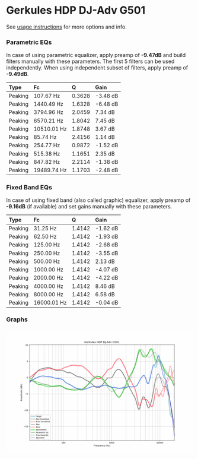 # Gerkules HDP DJ-Adv G501
See [usage instructions](https://github.com/jaakkopasanen/AutoEq#usage) for more options and info.

### Parametric EQs
In case of using parametric equalizer, apply preamp of **-9.47dB** and build filters manually
with these parameters. The first 5 filters can be used independently.
When using independent subset of filters, apply preamp of **-9.49dB**.

| Type    | Fc          |      Q | Gain     |
|:--------|:------------|:-------|:---------|
| Peaking | 107.67 Hz   | 0.3628 | -3.48 dB |
| Peaking | 1440.49 Hz  | 1.6328 | -6.48 dB |
| Peaking | 3794.96 Hz  | 2.0459 | 7.34 dB  |
| Peaking | 6570.21 Hz  | 1.8042 | 7.45 dB  |
| Peaking | 10510.01 Hz | 1.8748 | 3.67 dB  |
| Peaking | 85.74 Hz    | 2.4156 | 1.14 dB  |
| Peaking | 254.77 Hz   | 0.9872 | -1.52 dB |
| Peaking | 515.38 Hz   | 1.1651 | 2.35 dB  |
| Peaking | 847.82 Hz   | 2.2114 | -1.38 dB |
| Peaking | 19489.74 Hz | 1.1703 | -2.48 dB |

### Fixed Band EQs
In case of using fixed band (also called graphic) equalizer, apply preamp of **-9.16dB**
(if available) and set gains manually with these parameters.

| Type    | Fc          |      Q | Gain     |
|:--------|:------------|:-------|:---------|
| Peaking | 31.25 Hz    | 1.4142 | -1.62 dB |
| Peaking | 62.50 Hz    | 1.4142 | -1.93 dB |
| Peaking | 125.00 Hz   | 1.4142 | -2.68 dB |
| Peaking | 250.00 Hz   | 1.4142 | -3.55 dB |
| Peaking | 500.00 Hz   | 1.4142 | 2.13 dB  |
| Peaking | 1000.00 Hz  | 1.4142 | -4.07 dB |
| Peaking | 2000.00 Hz  | 1.4142 | -4.22 dB |
| Peaking | 4000.00 Hz  | 1.4142 | 8.46 dB  |
| Peaking | 8000.00 Hz  | 1.4142 | 6.58 dB  |
| Peaking | 16000.01 Hz | 1.4142 | -0.04 dB |

### Graphs
![](./Gerkules%20HDP%20DJ-Adv%20G501.png)